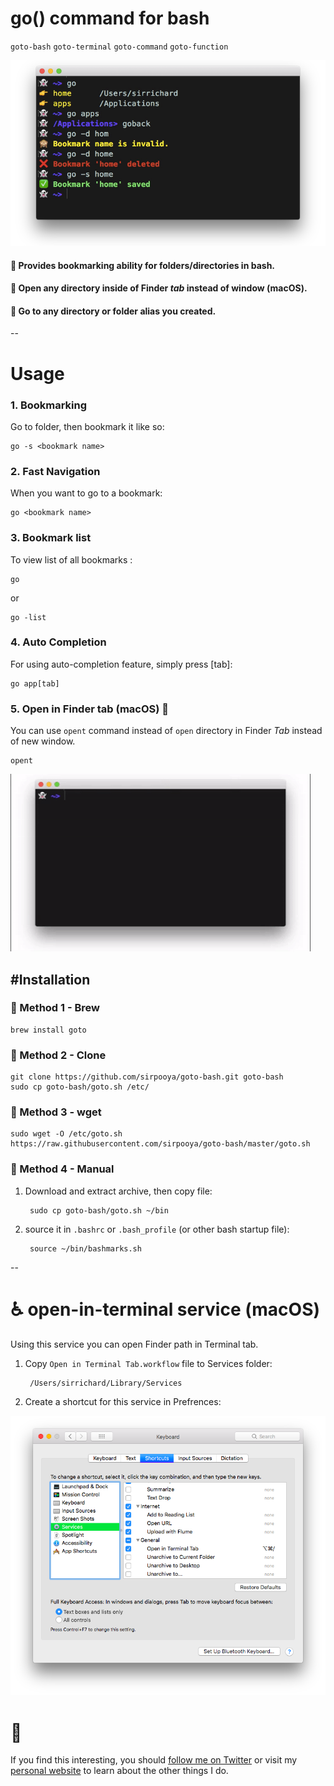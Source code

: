 # go() command for bash
`goto-bash`
`goto-terminal`
`goto-command`
`goto-function`

![Screenshot](screenshot.png)

#### 🍺 Provides bookmarking ability for folders/directories in bash.

#### 🍺 Open any directory inside of Finder _tab_ instead of window (macOS).

#### 🍺 Go to any directory or folder alias you created.


--
# Usage		

### 1. Bookmarking

Go to folder, then bookmark it like so:

	go -s <bookmark name>

### 2. Fast Navigation

When you want to go to a bookmark:

	go <bookmark name>

### 3. Bookmark list
To view list of all bookmarks :
 
	go
or

	go -list

### 4. Auto Completion
For using auto-completion feature, simply press [tab]:

	go app[tab]

### 5. Open in Finder tab (macOS) 🥐

You can use `opent` command instead of `open` directory in Finder _Tab_ instead of new window.
	
	opent

![Giphy](giphy.gif)

#Installation
-
### 🍺 Method 1 - Brew

	brew install goto

### 🚀 Method 2 - Clone
	git clone https://github.com/sirpooya/goto-bash.git goto-bash
	sudo cp goto-bash/goto.sh /etc/

### 🔧 Method 3 - wget
	sudo wget -O /etc/goto.sh https://raw.githubusercontent.com/sirpooya/goto-bash/master/goto.sh

### 🥢 Method 4 - Manual
1. Download and extract archive, then copy file:

		sudo cp goto-bash/goto.sh ~/bin

2. source it in `.bashrc` or `.bash_profile` (or other bash startup file):

		source ~/bin/bashmarks.sh
		
		
--
# ♿️ open-in-terminal service (macOS)
Using this service you can open Finder path in Terminal tab.

1. Copy `Open in Terminal Tab.workflow` file to Services folder:

		/Users/sirrichard/Library/Services

2. 	Create a shortcut for this service in Prefrences:

![Screenshot](settings.png)




# 🖖
If you find this interesting, you should [follow me on
Twitter](https://twitter.com/_pooya) or visit my [personal website](https://pooya.ml) to learn about the other
things I do.
